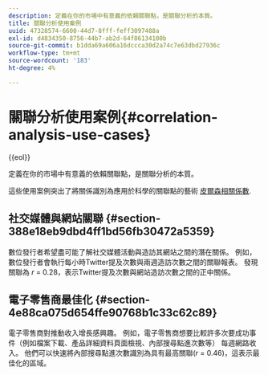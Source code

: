 ```yaml
---
description: 定義在你的市場中有意義的依賴關聯點，是關聯分析的本質。
title: 關聯分析使用案例
uuid: 47328574-6600-44d7-8fff-feff3097488a
exl-id: d4834350-8756-44b7-ab2d-64f86134100b
source-git-commit: b1dda69a606a16dccca30d2a74c7e63dbd27936c
workflow-type: tm+mt
source-wordcount: '183'
ht-degree: 4%

---
```


# 關聯分析使用案例{#correlation-analysis-use-cases}

{{eol}}

定義在你的市場中有意義的依賴關聯點，是關聯分析的本質。

這些使用案例突出了將關係識別為應用於科學的關聯點的藝術 [皮爾森相關係數](../../../../home/c-get-started/c-analysis-vis/c-correlation-analysis/c-correlation-pearsons.md#concept-5996cb8c89fd4df5b47b7318e7a1d29c).

## 社交媒體與網站關聯 {#section-388e18eb9dbd4ff1bd56fb30472a5359}

數位發行者希望盡可能了解社交媒體活動與造訪其網站之間的潛在關係。 例如，數位發行者會執行每小時Twitter提及次數與兩週造訪次數之間的關聯報表。 發現關聯為 *r* = 0.28，表示Twitter提及次數與網站造訪次數之間的正中關係。

## 電子零售商最佳化 {#section-4e88ca075d654ffe90768b1c33c62c89}

電子零售商對推動收入增長感興趣。 例如，電子零售商想要比較許多次要成功事件（例如檔案下載、產品詳細資料頁面檢視、內部搜尋點進次數等） 每週網路收入。 他們可以快速將內部搜尋點進次數識別為具有最高關聯(*r* = 0.46)，這表示最佳化的區域。
